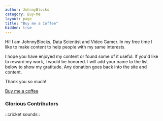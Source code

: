 ```yaml
---
author: JohnnyBlocks
category: Buy-Me
layout: page
title: "Buy me a Coffee"
hidden: true
---
```


Hi! I am JohnnyBlocks, Data Scientist and Video Gamer. In my free time I like to make content to help people with my same interests.

I hope you have enjoyed my content or found some of it useful.  If you'd like to reward my work, I would be honored.
I will add your name to the list below to show my gratitude.  Any donation goes back into the site and content. <!-- more -->

Thank you so much!  

<a class="btn btn-danger" href="https://www.buymeacoffee.com/JohnnyBlocks">Buy me a coffee</a>

### Glorious Contributors

::cricket sounds::
